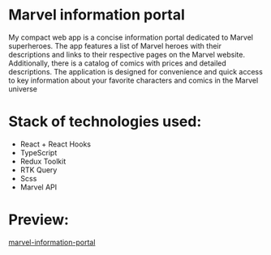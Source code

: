 # Marvel information portal
My compact web app is a concise information portal dedicated to Marvel superheroes. The app features a list of Marvel heroes with their descriptions and links to their respective pages on the Marvel website. Additionally, there is a catalog of comics with prices and detailed descriptions. The application is designed for convenience and quick access to key information about your favorite characters and comics in the Marvel universe
# Stack of technologies used:
- React + React Hooks
- TypeScript
- Redux Toolkit
- RTK Query
- Scss
- Marvel API 
# Preview:
[marvel-information-portal](marvel-information-portal.netlify.app)
